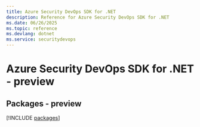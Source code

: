 ```yaml
---
title: Azure Security DevOps SDK for .NET
description: Reference for Azure Security DevOps SDK for .NET
ms.date: 06/26/2025
ms.topic: reference
ms.devlang: dotnet
ms.service: securitydevops
---
```

# Azure Security DevOps SDK for .NET - preview
## Packages - preview
[!INCLUDE [packages](security-devops-index.md)]